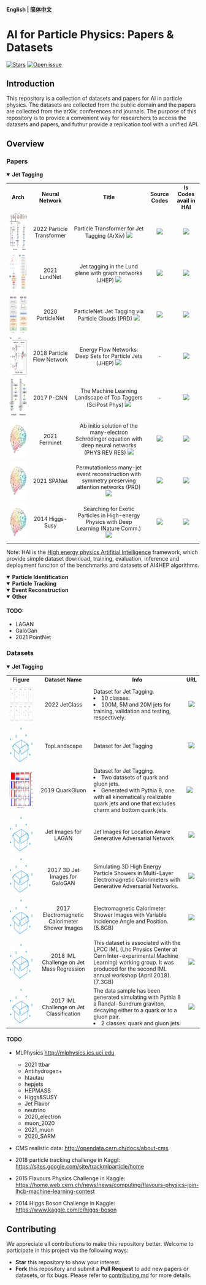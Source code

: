 
#### English | [简体中文](https://github.com/zhangzhengde0225/AI_for_Particle_Physics/blob/main/docs/README_zh_cn.md)

# AI for Particle Physics: Papers & Datasets

[![Stars](https://img.shields.io/github/stars/zhangzhengde0225/AI_for_Particle_Physics?style=social)](
https://github.com/zhangzhengde0225/AI_for_Particle_Physics)
[![Open issue](https://img.shields.io/github/issues/zhangzhengde0225/AI_for_Particle_Physics?style=social)](
https://github.com/zhangzhengde0225/FINet/AI_for_Particle_Physics)

## Introduction

This repository is a collection of datasets and papers for AI in particle physics. The datasets are collected from the public domain and the papers are collected from the arXiv, conferences and journals. The purpose of this repository is to provide a convenient way for researchers to access the datasets and papers, and futhur provide a replication tool with a unified API.

## Overview 

### Papers
<details open>
<summary><b>Jet Tagging</b></summary>
<table align="center">
    <tbody>
        <tr>
            <td align="center"><b>Arch</td>
            <td align="center"><b>Neural Network</td>
            <!-- <td align="center">Author</td> -->
            <td align="center"><b>Title</td>
            <td align="center"><b>Source Codes</td>
            <td align="center"><b>Is Codes avail in HAI</td>
        </tr>
        <!-- ParT -->
        <tr>
            <td align="center"><img src="figs/ParT_arch.png" height='100'> </td>
            <td align="center">2022 Particle Transformer</td>
            <!-- <td align="center">HuiLin Qu et.al.</a></td> -->
            <td align="center">
                Particle Transformer for Jet Tagging (ArXiv) 
                <a href="https://arxiv.org/abs/2202.03772"><img src="https://img.shields.io/static/v1?label=Read&message=paper&color=pink"></img>
                </td>
            <td align="center">
                <a href="https://github.com/jet-universe/particle_transformer"><img src="https://img.shields.io/static/v1?logo=github&label=Origin&message=Avail">
            <td align="center">
                <a href="https://code.ihep.ac.cn/zdzhang/hai"><b><img src="https://img.shields.io/static/v1?logo=Github&label=HAI&labelColor=blue&message=Avail&color=green"></a>
            <!-- <td align="center">JetClass</td> -->
        </tr>
        <tr>
            <td align="center"><img src="figs/LundNet_arch.jpg" height='100'> </td>
            <td align="center">2021 LundNet</td>
            <!-- <td align="center">Frédéric A. Dreyer and  Huilin Qu -->
            <td align="center">
                Jet tagging in the Lund plane with graph networks (JHEP) 
                <a href="https://doi.org/10.1007/jhep03(2021)052"><img src="https://img.shields.io/static/v1?label=Read&message=paper&color=pink"></img></td>
            <td align="center">
                <a href="https://github.com/fdreyer/lundnet"><img src="https://img.shields.io/static/v1?logo=github&label=Origin&message=Avail"></a>
            <td align="center">
                <a href="https://code.ihep.ac.cn/zdzhang/hai"><img src="https://img.shields.io/static/v1?logo=Github&label=HAI&labelColor=blue&message=Not Avail Now&color=red"></a></td>
        </tr>
        <!-- PN -->
        <tr>
            <td align="center"><img src="figs/PN_arch.jpg" height='100'> </td>
            <td align="center">2020 ParticleNet</td>
            <td align="center">
                ParticleNet: Jet Tagging via Particle Clouds (PRD) <a href="https://journals.aps.org/prd/abstract/10.1103/PhysRevD.101.056019"><img src="https://img.shields.io/static/v1?label=Read&message=paper&color=pink"></td>
            <td align="center">
                <a href="https://github.com/hqucms/ParticleNet"><img src="https://img.shields.io/static/v1?logo=github&label=Origin&message=Avail"></a>
            <td align="center">
                <a href="https://code.ihep.ac.cn/zdzhang/hai"><img src="https://img.shields.io/static/v1?logo=Github&label=HAI&labelColor=blue&message=Avail&color=green"></a></td>
        </tr>
        <!-- PFN -->
        <tr>
            <td align="center"><img src="figs/PFN_arch.jpg" height='100'> </td>
            <td align="center">2018 Particle Flow Network</td>
            <td align="center">
                Energy Flow Networks: Deep Sets for Particle Jets (JHEP) <a href="https://arxiv.org/abs/1810.05165"><img src="https://img.shields.io/static/v1?label=Read&message=paper&color=pink"></td>
            <td align="center">-
            <td align="center">
                <a href="https://code.ihep.ac.cn/zdzhang/hai"><img src="https://img.shields.io/static/v1?logo=Github&label=HAI&labelColor=blue&message=Avail&color=green"></a></td>
        </tr>
        <!-- PCNN -->
        <tr> 
            <td align="center"><img src="figs/P-CNN_like_arch.jpg" height='100'> </td>
            <td align="center">2017 P-CNN</td>
            <td align="center">
                The Machine Learning Landscape of Top Taggers (SciPost Phys) <a href="https://doi.org/10.21468/SciPostPhys.7.1.014"><img src="https://img.shields.io/static/v1?label=Read&message=paper&color=pink"></td>
            <td align="center">-
            <td align="center">
                <a href="https://code.ihep.ac.cn/zdzhang/hai"><img src="https://img.shields.io/static/v1?logo=Github&label=HAI&labelColor=blue&message=Avail&color=green"></a></td>
        </tr>
        <tr> 
            <td align="center"><img src="figs/Default_arch.png" height='100'> </td>
            <td align="center">2021 Ferminet</td>
            <td align="center">
                Ab initio solution of the many-electron Schrödinger equation with deep neural networks (PHYS REV RES) <a href="https://doi.org/10.1103/PhysRevResearch.2.033429"><img src="https://img.shields.io/static/v1?label=Read&message=paper&color=pink"></td>
            <td align="center">
                <a href="https://github.com/deepmind/ferminet"><img src="https://img.shields.io/static/v1?logo=github&label=Origin&message=Avail"></a>
            <td align="center">
                <a href="https://code.ihep.ac.cn/zdzhang/hai"><img src="https://img.shields.io/static/v1?logo=Github&label=HAI&labelColor=blue&message=Not Avail Now&color=red"></a></td>
        </tr>
        <tr> 
            <td align="center"><img src="figs/Default_arch.png" height='100'> </td>
            <td align="center">2021 SPANet</td>
            <td align="center">
                Permutationless many-jet event reconstruction with symmetry preserving attention networks (PRD) <a href="https://doi.org/10.1103/PhysRevD.105.112008"><img src="https://img.shields.io/static/v1?label=Read&message=paper&color=pink"></td>
            <td align="center">
                <a href="https://github.com/Alexanders101/SPANet"><img src="https://img.shields.io/static/v1?logo=github&label=Origin&message=Avail"></a>
            <td align="center">
                <a href="https://code.ihep.ac.cn/zdzhang/hai"><img src="https://img.shields.io/static/v1?logo=Github&label=HAI&labelColor=blue&message=Not Avail Now&color=red"></a></td>
        </tr>
        <tr> 
            <td align="center"><img src="figs/Default_arch.png" height='100'> </td>
            <td align="center">2014 Higgs-Susy</td>
            <td align="center">
                Searching for Exotic Particles in High-energy Physics with Deep Learning (Nature Comm.) <a href="https://doi.org/10.1038/ncomms5308"><img src="https://img.shields.io/static/v1?label=Read&message=paper&color=pink"></td>
            <td align="center">
                <a href="https://github.com/uci-igb/higgs-susy"><img src="https://img.shields.io/static/v1?logo=github&label=Origin&message=Avail"></a>
            <td align="center">
                <a href="https://code.ihep.ac.cn/zdzhang/hai"><img src="https://img.shields.io/static/v1?logo=Github&label=HAI&labelColor=blue&message=Not Avail Now&color=red"></a></td>
        </tr>
    </tbody>
</table>

Note: HAI is the [High energy physics Artifitial Intelligence](https://code.ihep.ac.cn/zdzhang/hai) framework, which provide simple dataset download, training, evaluation, inference and deployment funciton of the benchmarks and datasets of AI4HEP algorithms.

</details>

<details open>
<summary><b>Particle Identification</b></summary>

</details>

<details open>
<summary><b>Particle Tracking</b></summary>

</details>

<details open>
<summary><b>Event Reconstruction</b></summary>

</details>

<details open>
<summary><b>Other</b></summary>
</details>

#### TODO:
+ LAGAN
+ GaloGan
+ 2021 PointNet

### Datasets
<!-- [![Datasets](https://img.shields.io/static/v1?label=Download&message=datasets&color=green)](
https://code.ihep.ac.cn/zdzhang/hai)
[![DOI](https://zenodo.org/badge/DOI/10.5281/zenodo.3164691.svg)](https://doi.org/10.5281/zenodo.3164691) -->

<details open>
<summary><b>Jet Tagging</b></summary>
<table align="center">
    <tbody>
        <tr>
            <td align="center"><b>Figure</td>
            <td align="center"><b>Dataset Name</td>
            <td align="center"><b>Info</td>
            <td align="center"><b>URL</td>
        </tr>
        <tr>
            <td align="center"><img src="figs/JetClass_dataset.png" height="100">
            <td align="center">2022 JetClass 
            <td align="left">Dataset for Jet Tagging.           <li>10 classes. <li>100M, 5M and 20M jets for training, validation and testing, respectively.
            <td align="center"><a href="https://doi.org/10.5281/zenodo.6619768"><img src="https://img.shields.io/static/v1?label=Download&message=dataset&color=green">
        </tr>
        <tr>
            <td align="center"><img src="figs/Default_dataset.jpg" height="100">
            <td align="center">TopLandscape 
            <td align="left">Dataset for Jet Tagging
            <!-- <a href="https://hqu.web.cern.ch/datasets/TopLandscape/TopLandscape.tar"></a> -->
            <td align="center">
                <a href="https://hqu.web.cern.ch/datasets/TopLandscape/TopLandscape.tar"><img src="https://img.shields.io/static/v1?label=Download&message=dataset&color=green">
        </tr>
        <tr>
            <td align="center"><img src="figs/QuarkGluon_dataset.jpg" height="100">
            <td align="center">2019 QuarkGluon
            <td align="left">Dataset for Jet Tagging. 
                <li> Two datasets of quark and gluon jets. 
                <li> Generated with Pythia 8, one with all kinematically realizable quark jets and one that excludes charm and bottom quark jets.
            <td> <a href='https://doi.org/10.5281/zenodo.3164691'><img src="https://img.shields.io/static/v1?label=Download&message=dataset&color=green">
        </tr>
        <tr>
            <td align="center"><img src="figs/Default_dataset.jpg" height="100">
            <td align="center">Jet Images for LAGAN
            <td align="left">Jet Images for Location Aware Generative Adversarial Network
            <td align="center"><a href="https://doi.org/10.17632/4r4v785rgx.1"><img src="https://img.shields.io/static/v1?label=Download&message=dataset&color=green">
        </tr>
        <tr>
            <td align="center"><img src="figs/Default_dataset.jpg" height="100">
            <td align="center">2017 3D Jet Images for GaloGAN
            <td align="left">Simulating 3D High Energy Particle Showers in Multi-Layer Electromagnetic Calorimeters with Generative Adversarial Networks.
            <td align="center"><a href="https://doi.org/10.17632/pvn3xc3wy5.1"><img src="https://img.shields.io/static/v1?label=Download&message=dataset&color=green">
        </tr>
        <tr>
            <td align="center"><img src="figs/Default_dataset.jpg" height="100">
            <td align="center">2017 Electromagnetic Calorimeter Shower Images
            <td align="left">Electromagnetic Calorimeter Shower Images with Variable Incidence Angle and Position. (5.8GB)
            <td align="center"><a href="https://doi.org/10.17632/5fnxs6b557"><img src="https://img.shields.io/static/v1?label=Download&message=dataset&color=green">
        </tr>
        <tr>
            <td align="center"><img src="figs/Default_dataset.jpg" height="100">
            <td align="center">2018 IML Challenge on Jet Mass Regression
            <td align="left">This dataset is associated with the LPCC IML (Lhc Physics Center at Cern Inter-experimental Machine Learning) working group.  It was produced for the second IML annual workshop (April 2018). (7.3GB)
            <td align="center"><a href=https://zenodo.org/record/1345492"><img src="https://img.shields.io/static/v1?label=Download&message=dataset&color=green">
        </tr>
        <tr>
            <td align="center"><img src="figs/Default_dataset.jpg" height="100">
            <td align="center">2017 IML Challenge on Jet Classification
            <td align="left">The data sample has been generated simulating with Pythia 8 a Randal-Sundrum graviton, decaying either to a quark or to a gluon pair.
            <li> 2 classes: quark and gluon jets. </td>
            <td align="center"><a href="https://gitlab.cern.ch/IML-WG/IMLWorkshop2017-Challenge"><img src="https://img.shields.io/static/v1?label=Download&message=dataset&color=green">
        </tr>
    </tbody>

</table>
</details>

#### TODO

+ MLPhysics http://mlphysics.ics.uci.edu
    + 2021 ttbar
    + Antihydrogen+
    + htautau
    + hepjets
    + HEPMASS
    + Higgs&SUSY
    + Jet Flavor
    + neutrino
    + 2020_electron
    + muon_2020
    + 2021_muon
    + 2020_SARM

+ CMS realistic data: http://opendata.cern.ch/docs/about-cms
+ 2018 particle tracking challenge in Kaggl: https://sites.google.com/site/trackmlparticle/home
+ 2015 Flavours Physics Challenge in Kaggle: https://home.web.cern.ch/news/news/computing/flavours-physics-join-lhcb-machine-learning-contest
+ 2014 Higgs Boson Challenge in Kaggle: https://www.kaggle.com/c/higgs-boson

## Contributing

We appreciate all contributions to make this repository better. Welcome to participate in this project via the following ways:

- **Star** this repository to show your interest.
- **Fork** this repository and submit a **Pull Request** to add new papers or datasets, or fix bugs. Please refer to [contributing.md](docs/contributing.md) for more details.


